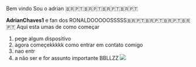 Bem vindo Sou o adrian 🇧🇷🇵🇹🇧🇷🇵🇹🇧🇷🇵🇹🇧🇷🇵🇹

**AdrianChaves1** e fan dos RONALDOOOOOSSSSS🇧🇷🇵🇹🇧🇷🇵🇹🇧🇷🇵🇹🇧🇷🇵🇹
Aqui esta umas de como começar
1. pege algum dispositivo
2. agora começekkkkk
como entrar em contato comigo
1. nao entr
2. a não ser e for assunto importante BBLLZZ
![](https://media1.tenor.com/m/XprpuH1iQNkAAAAd/ronaldo.gif)
